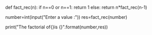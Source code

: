 def fact_rec(n):
   if n==0 or n==1:
      return 1
   else:
      return n*fact_rec(n-1)

 number=int(input("Enter a value :"))
 res=fact_rec(number)

 print("The factorial of{}is
 {}".format(number,res))
